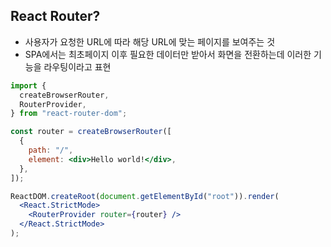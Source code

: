 ## React Router?
- 사용자가 요청한 URL에 따라 해당 URL에 맞는 페이지를 보여주는 것
- SPA에서는 최초페이지 이후 필요한 데이터만 받아서 화면을 전환하는데 이러한 기능을 라우팅이라고 표현

```jsx
import {
  createBrowserRouter,
  RouterProvider,
} from "react-router-dom";

const router = createBrowserRouter([
  {
    path: "/",
    element: <div>Hello world!</div>,
  },
]);

ReactDOM.createRoot(document.getElementById("root")).render(
  <React.StrictMode>
    <RouterProvider router={router} />
  </React.StrictMode>
);
```